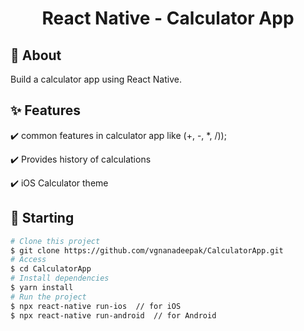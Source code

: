 <h1 align="center">React Native - Calculator App</h1>

## :dart: About

Build a calculator app using React Native.

## :sparkles: Features

:heavy_check_mark: common features in calculator app like (+, -, \*, /));

:heavy_check_mark: Provides history of calculations

:heavy_check_mark: iOS Calculator theme


## :checkered_flag: Starting

```bash
# Clone this project
$ git clone https://github.com/vgnanadeepak/CalculatorApp.git
# Access
$ cd CalculatorApp
# Install dependencies
$ yarn install
# Run the project
$ npx react-native run-ios  // for iOS
$ npx react-native run-android  // for Android
